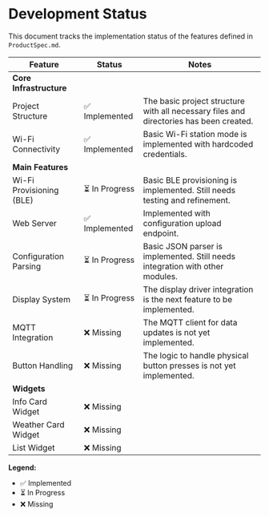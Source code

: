 # Development Status

This document tracks the implementation status of the features defined in `ProductSpec.md`.

| Feature                   | Status      | Notes                                                                                             |
| ------------------------- | ----------- | ------------------------------------------------------------------------------------------------- |
| **Core Infrastructure**   |             |                                                                                                   |
| Project Structure         | ✅ Implemented | The basic project structure with all necessary files and directories has been created.            |
| Wi-Fi Connectivity        | ✅ Implemented | Basic Wi-Fi station mode is implemented with hardcoded credentials.                               |
| **Main Features**         |             |                                                                                                   |
| Wi-Fi Provisioning (BLE)  | ⏳ In Progress | Basic BLE provisioning is implemented. Still needs testing and refinement.                        |
| Web Server                | ✅ Implemented | Implemented with configuration upload endpoint.                                                   |
| Configuration Parsing     | ⏳ In Progress | Basic JSON parser is implemented. Still needs integration with other modules.                     |
| Display System            | ⏳ In Progress | The display driver integration is the next feature to be implemented.                             |
| MQTT Integration          | ❌ Missing  | The MQTT client for data updates is not yet implemented.                                          |
| Button Handling           | ❌ Missing  | The logic to handle physical button presses is not yet implemented.                                 |
| **Widgets**               |             |                                                                                                   |
| Info Card Widget          | ❌ Missing  |                                                                                                   |
| Weather Card Widget       | ❌ Missing  |                                                                                                   |
| List Widget               | ❌ Missing  |                                                                                                   |

**Legend:**
- ✅ Implemented
- ⏳ In Progress
- ❌ Missing
